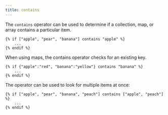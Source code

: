 ```yaml
---
title: contains
---
```


The `contains` operator can be used to determine if a collection, map, or array contains a particular item.
```twig
{% if ["apple", "pear", "banana"] contains "apple" %}
	...
{% endif %}
```
When using maps, the contains operator checks for an existing key.
```twig
{% if {"apple":"red", "banana":"yellow"} contains "banana" %}
	...
{% endif %}
```
The operator can be used to look for multiple items at once:
```twig
{% if ["apple", "pear", "banana", "peach"] contains ["apple", "peach"] %}
	...
{% endif %}
```